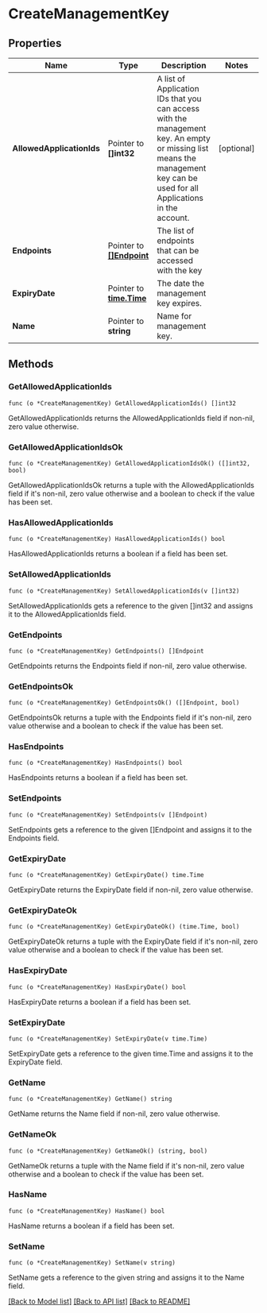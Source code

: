 # CreateManagementKey

## Properties

Name | Type | Description | Notes
------------ | ------------- | ------------- | -------------
**AllowedApplicationIds** | Pointer to **[]int32** | A list of Application IDs that you can access with the management key. An empty or missing list means the management key can be used for all Applications in the account.  | [optional] 
**Endpoints** | Pointer to [**[]Endpoint**](Endpoint.md) | The list of endpoints that can be accessed with the key | 
**ExpiryDate** | Pointer to [**time.Time**](time.Time.md) | The date the management key expires. | 
**Name** | Pointer to **string** | Name for management key. | 

## Methods

### GetAllowedApplicationIds

`func (o *CreateManagementKey) GetAllowedApplicationIds() []int32`

GetAllowedApplicationIds returns the AllowedApplicationIds field if non-nil, zero value otherwise.

### GetAllowedApplicationIdsOk

`func (o *CreateManagementKey) GetAllowedApplicationIdsOk() ([]int32, bool)`

GetAllowedApplicationIdsOk returns a tuple with the AllowedApplicationIds field if it's non-nil, zero value otherwise
and a boolean to check if the value has been set.

### HasAllowedApplicationIds

`func (o *CreateManagementKey) HasAllowedApplicationIds() bool`

HasAllowedApplicationIds returns a boolean if a field has been set.

### SetAllowedApplicationIds

`func (o *CreateManagementKey) SetAllowedApplicationIds(v []int32)`

SetAllowedApplicationIds gets a reference to the given []int32 and assigns it to the AllowedApplicationIds field.

### GetEndpoints

`func (o *CreateManagementKey) GetEndpoints() []Endpoint`

GetEndpoints returns the Endpoints field if non-nil, zero value otherwise.

### GetEndpointsOk

`func (o *CreateManagementKey) GetEndpointsOk() ([]Endpoint, bool)`

GetEndpointsOk returns a tuple with the Endpoints field if it's non-nil, zero value otherwise
and a boolean to check if the value has been set.

### HasEndpoints

`func (o *CreateManagementKey) HasEndpoints() bool`

HasEndpoints returns a boolean if a field has been set.

### SetEndpoints

`func (o *CreateManagementKey) SetEndpoints(v []Endpoint)`

SetEndpoints gets a reference to the given []Endpoint and assigns it to the Endpoints field.

### GetExpiryDate

`func (o *CreateManagementKey) GetExpiryDate() time.Time`

GetExpiryDate returns the ExpiryDate field if non-nil, zero value otherwise.

### GetExpiryDateOk

`func (o *CreateManagementKey) GetExpiryDateOk() (time.Time, bool)`

GetExpiryDateOk returns a tuple with the ExpiryDate field if it's non-nil, zero value otherwise
and a boolean to check if the value has been set.

### HasExpiryDate

`func (o *CreateManagementKey) HasExpiryDate() bool`

HasExpiryDate returns a boolean if a field has been set.

### SetExpiryDate

`func (o *CreateManagementKey) SetExpiryDate(v time.Time)`

SetExpiryDate gets a reference to the given time.Time and assigns it to the ExpiryDate field.

### GetName

`func (o *CreateManagementKey) GetName() string`

GetName returns the Name field if non-nil, zero value otherwise.

### GetNameOk

`func (o *CreateManagementKey) GetNameOk() (string, bool)`

GetNameOk returns a tuple with the Name field if it's non-nil, zero value otherwise
and a boolean to check if the value has been set.

### HasName

`func (o *CreateManagementKey) HasName() bool`

HasName returns a boolean if a field has been set.

### SetName

`func (o *CreateManagementKey) SetName(v string)`

SetName gets a reference to the given string and assigns it to the Name field.


[[Back to Model list]](../README.md#documentation-for-models) [[Back to API list]](../README.md#documentation-for-api-endpoints) [[Back to README]](../README.md)


